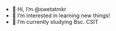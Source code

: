 - 👋 Hi, I’m @swetatmkr
- 👀 I’m interested in learning new things!
- 🌱 I’m currently studying Bsc. CSIT


<!---
swetatmkr/swetatmkr is a ✨ special ✨ repository because its `README.md` (this file) appears on your GitHub profile.
You can click the Preview link to take a look at your changes.
--->
